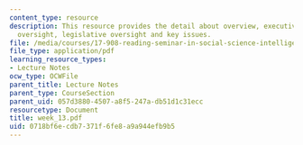 ```yaml
---
content_type: resource
description: This resource provides the detail about overview, executive and judicial
  oversight, legislative oversight and key issues.
file: /media/courses/17-908-reading-seminar-in-social-science-intelligence-and-national-security-fall-2005/0718bf6ecdb7371f6fe8a9a944efb9b5_week_13.pdf
file_type: application/pdf
learning_resource_types:
- Lecture Notes
ocw_type: OCWFile
parent_title: Lecture Notes
parent_type: CourseSection
parent_uid: 057d3880-4507-a8f5-247a-db51d1c31ecc
resourcetype: Document
title: week_13.pdf
uid: 0718bf6e-cdb7-371f-6fe8-a9a944efb9b5
---
```

